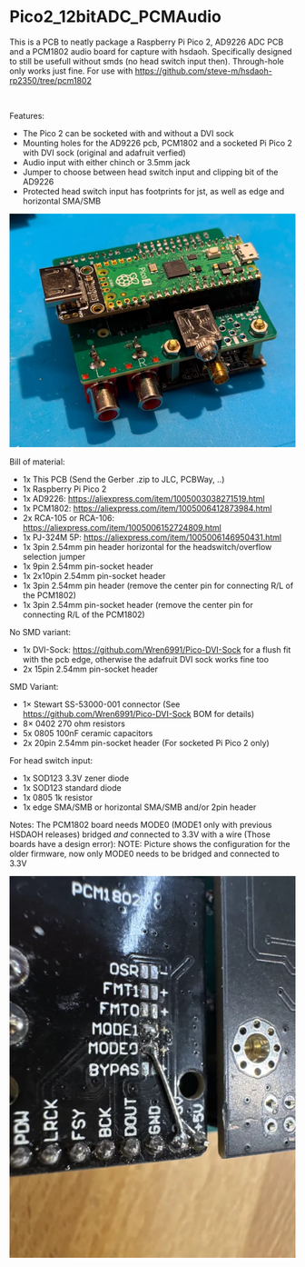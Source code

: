 # Pico2_12bitADC_PCMAudio
This is a PCB to neatly package a Raspberry Pi Pico 2, AD9226 ADC PCB and a PCM1802 audio board for capture with hsdaoh.
Specifically designed to still be usefull without smds (no head switch input then). Through-hole only works just fine.
For use with https://github.com/steve-m/hsdaoh-rp2350/tree/pcm1802

<img src="https://github.com/Sev5000/Pico2_12bitADC_PCMAudio/blob/main/Pico2%20Adapter%20PCB%20Render.png?raw=true" alt="">

Features:
- The Pico 2 can be socketed with and without a DVI sock
- Mounting holes for the AD9226 pcb, PCM1802 and a socketed Pi Pico 2 with DVI sock (original and adafruit verfied)
- Audio input with either chinch or 3.5mm jack
- Jumper to choose between head switch input and clipping bit of the AD9226
- Protected head switch input has footprints for jst, as well as edge and horizontal SMA/SMB

<img src="https://raw.githubusercontent.com/Sev5000/Pico2_12bitADC_PCMAudio/refs/heads/main/Pico2%20ADC%20Board.webp" alt="">

Bill of material: 
- 1x This PCB (Send the Gerber .zip to JLC, PCBWay, ..)
- 1x Raspberry Pi Pico 2
- 1x AD9226: https://aliexpress.com/item/1005003038271519.html
- 1x PCM1802: https://aliexpress.com/item/1005006412873984.html
- 2x RCA-105 or RCA-106: https://aliexpress.com/item/1005006152724809.html
- 1x PJ-324M 5P: https://aliexpress.com/item/1005006146950431.html
- 1x 3pin 2.54mm pin header horizontal for the headswitch/overflow selection jumper
- 1x 9pin 2.54mm pin-socket header 
- 1x 2x10pin 2.54mm pin-socket header
- 1x 3pin 2.54mm pin header (remove the center pin for connecting R/L of the PCM1802)
- 1x 3pin 2.54mm pin-socket header (remove the center pin for connecting R/L of the PCM1802)

No SMD variant:
- 1x DVI-Sock: https://github.com/Wren6991/Pico-DVI-Sock for a flush fit with the pcb edge, otherwise the adafruit DVI sock works fine too
- 2x 15pin 2.54mm pin-socket header

SMD Variant:
- 1× Stewart SS-53000-001 connector (See https://github.com/Wren6991/Pico-DVI-Sock BOM for details)
- 8× 0402 270 ohm resistors
- 5x 0805 100nF ceramic capacitors
- 2x 20pin 2.54mm pin-socket header (For socketed Pi Pico 2 only)

For head switch input:
- 1x SOD123 3.3V zener diode
- 1x SOD123 standard diode
- 1x 0805 1k resistor
- 1x edge SMA/SMB or horizontal SMA/SMB and/or 2pin header

Notes:
The PCM1802 board needs MODE0 (MODE1 only with previous HSDAOH releases) bridged *and* connected to 3.3V with a wire (Those boards have a design error):
NOTE: Picture shows the configuration for the older firmware, now only MODE0 needs to be bridged and connected to 3.3V

<img src="https://raw.githubusercontent.com/Sev5000/Pico2_12bitADC_PCMAudio/refs/heads/main/PCM1802Mod.webp" alt="">

